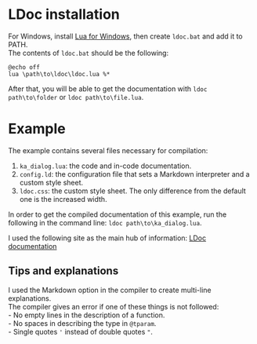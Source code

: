 # LDoc installation
For Windows, install [Lua for Windows][1], then create `ldoc.bat` and add it to PATH.  
The contents of `ldoc.bat` should be the following:
```
@echo off
lua \path\to\ldoc\ldoc.lua %*
```
After that, you will be able to get the documentation with `ldoc path\to\folder` or `ldoc path\to\file.lua`.

# Example
The example contains several files necessary for compilation:  
1. `ka_dialog.lua`: the code and in-code documentation.
2. `config.ld`: the configuration file that sets a Markdown interpreter and a custom style sheet.
3. `ldoc.css`: the custom style sheet. The only difference from the default one is the increased width.

In order to get the compiled documentation of this example, run the following in the command line: `ldoc path\to\ka_dialog.lua`.

I used the following site as the main hub of information: [LDoc documentation][2]

## Tips and explanations
I used the Markdown option in the compiler to create multi-line explanations.  
The compiler gives an error if one of these things is not followed:  
    - No empty lines in the description of a function.  
    - No spaces in describing the type in `@tparam`.  
    - Single quotes `'` instead of double quotes `"`.

[1]: https://github.com/rjpcomputing/luaforwindows/releases
[2]: https://stevedonovan.github.io/ldoc/manual/doc.md.html
